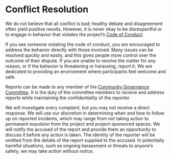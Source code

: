 Conflict Resolution
===================

We do not believe that all conflict is bad; healthy debate and disagreement often
yield positive results. However, it is never okay to be disrespectful or to engage
in behavior that violates the project’s [Code of Conduct](../../CODE_OF_CONDUCT.md).

If you see someone violating the code of conduct, you are encouraged to address
the behavior directly with those involved. Many issues can be resolved quickly and
easily, and this gives people more control over the outcome of their dispute. If
you are unable to resolve the matter for any reason, or if the behavior is
threatening or harassing, report it. We are dedicated to providing an environment
where participants feel welcome and safe.

Reports can be made to any member of the [Community Governance Committee](
../governance/README.md). It is the duty of the committee members to receive
and address reports while maintaining the confidentiality of the reporter.

We will investigate every complaint, but you may not receive a direct response. We
will use our discretion in determining when and how to follow up on reported
incidents, which may range from not taking action to permanent expulsion from the
project and project-sponsored spaces. We will notify the accused of the report and
provide them an opportunity to discuss it before any action is taken. The identity
of the reporter will be omitted from the details of the report supplied to the accused.
In potentially harmful situations, such as ongoing harassment or threats to anyone’s
safety, we may take action without notice.
